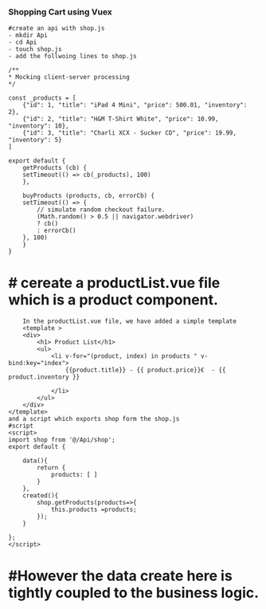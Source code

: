 ### Shopping Cart using Vuex
    #create an api with shop.js 
    - mkdir Api 
    - cd Api 
    - touch shop.js 
    - add the follwoing lines to shop.js 

    /**
    * Mocking client-server processing
    */
    
    const _products = [
        {"id": 1, "title": "iPad 4 Mini", "price": 500.01, "inventory": 2},
        {"id": 2, "title": "H&M T-Shirt White", "price": 10.99, "inventory": 10},
        {"id": 3, "title": "Charli XCX - Sucker CD", "price": 19.99, "inventory": 5}
    ]
    
    export default {
        getProducts (cb) {
        setTimeout(() => cb(_products), 100)
        },
    
        buyProducts (products, cb, errorCb) {
        setTimeout(() => {
            // simulate random checkout failure.
            (Math.random() > 0.5 || navigator.webdriver)
            ? cb()
            : errorCb()
        }, 100)
        }
    }
#  # cereate a productList.vue file which is a product component. 
        In the productList.vue file, we have added a simple template 
        <template >
        <div>
            <h1> Product List</h1>    
            <ul>
                <li v-for="(product, index) in products " v-bind:key="index">
                    {{product.title}} - {{ product.price}}€  - {{ product.inventory }}

                </li>
            </ul>
        </div>
    </template>
    and a script which exports shop form the shop.js 
    #script 
    <script>
    import shop from '@/Api/shop';
    export default {
    
        data(){
            return {
                products: [ ]
            }
        },
        created(){
            shop.getProducts(products=>{
                this.products =products;
            });
        }

    };
    </script>
    
#   #However the data create here is tightly coupled to the business logic. 

